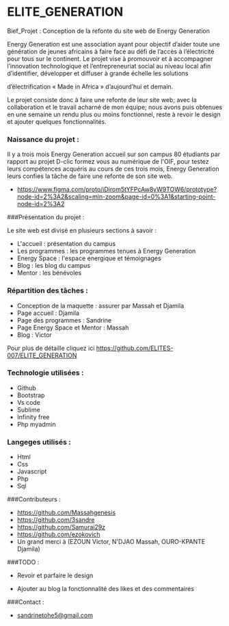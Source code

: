 # ELITE_GENERATION

Bief_Projet : Conception de la refonte du site web de Energy Generation

Energy Generation est une association ayant pour objectif d’aider toute une génération de jeunes africains à faire face au défi de l’accès à l’électricité pour tous sur le continent. Le projet vise à promouvoir et à accompagner l’innovation technologique et l’entrepreneuriat social au niveau local afin d’identifier, développer et diffuser à grande échelle les solutions

d’électrification « Made in Africa » d’aujourd’hui et demain.

Le projet consiste donc à faire une refonte de leur site web; avec la collaboration et le travail acharné de mon équipe; nous avons puis obtenues en une semaine un rendu plus ou moins fonctionnel, reste à revoir le design et ajouter quelques fonctionnalités.

### Naissance du projet : 

Il y a trois mois Energy Generation accueil sur son campus 80 étudiants par rapport au projet D-clic formez vous au numérique de l'OIF, pour testez leurs compétences acquéris au cours de ces trois mois, Energy Generation leurs confies la tâche de faire une refonte de son site web.



- https://www.figma.com/proto/iDirom5tYFPcAw8yW9TOW6/prototype?node-id=2%3A2&scaling=min-zoom&page-id=0%3A1&starting-point-node-id=2%3A2


###Présentation du projet :

Le site web est divisé en plusieurs sections à savoir :
- L'accueil : présentation du campus
- Les programmes : les programmes tenues à Energy Generation
- Energy Space : l'espace energique et témoignages
- Blog : les blog du campus
- Mentor : les bénévoles

### Répartition des tâches :

- Conception de la maquette : assurer par Massah et Djamila
- Page accueil : Djamila
- Page des programmes : Sandrine
- Page Energy Space et Mentor : Massah
- Blog : Victor

Pour plus de détaille cliquez ici https://github.com/ELITES-007/ELITE_GENERATION

### Technologie utilisées :

- Github
- Bootstrap
- Vs code
- Sublime
- Infinity free
- Php myadmin

### Langeges utilisés :

- Html
- Css
- Javascript
- Php
- Sql


###Contributeurs :

- https://github.com/Massahgenesis
- https://github.com/3sandre
- https://github.com/Samurai29z
- https://github.com/ezokovich
- Un grand merci à (EZOUN Victor, N'DJAO Massah, OURO-KPANTE Djamila)



###TODO :


- Revoir et parfaire le design

- Ajouter au blog la fonctionnalité des likes et des commentaires 

###Contact :

- sandrinetohe5@gmail.com


